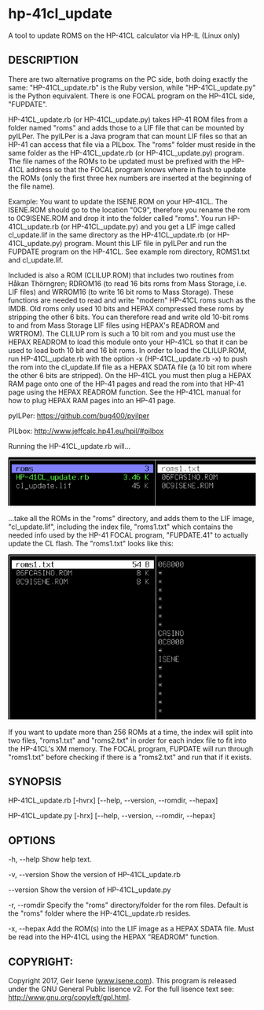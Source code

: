 # hp-41cl_update
A tool to update ROMS on the HP-41CL calculator via HP-IL (Linux only)

## DESCRIPTION
There are two alternative programs on the PC side, both doing exactly the same: "HP-41CL_update.rb" is the Ruby version, while "HP-41CL_update.py" is the Python equivalent. There is one FOCAL program on the HP-41CL side, "FUPDATE".

HP-41CL_update.rb (or HP-41CL_update.py) takes HP-41 ROM files from a folder named "roms" and adds those to a LIF file that can be mounted by pyILPer. The pyILPer is a Java program that can mount LIF files so that an HP-41 can access that file via a PILbox. The "roms" folder must reside in the same folder as the HP-41CL_update.rb (or HP-41CL_update.py) program. The file names of the ROMs to be updated must be prefixed with the HP-41CL address so that the FOCAL program knows where in flash to update the ROMs (only the first three hex numbers are inserted at the beginning of the file name).

Example: You want to update the ISENE.ROM on your HP-41CL. The ISENE.ROM should go to the location "0C9", therefore you rename the rom to 0C9ISENE.ROM and drop it into the folder called "roms". You run HP-41CL_update.rb (or HP-41CL_update.py) and you get a LIF imge called cl_update.lif in the same directory as the HP-41CL_update.rb (or HP-41CL_update.py) program. Mount this LIF file in pyILPer and run the FUPDATE program on the HP-41CL. See example rom directory, ROMS1.txt and cl_update.lif.

Included is also a ROM (CLILUP.ROM) that includes two routines from Håkan Thörngren; RDROM16 (to read 16 bits roms from Mass Storage, i.e. LIF files) and WRROM16 (to write 16 bit roms to Mass Storage). These functions are needed to read and write "modern" HP-41CL roms such as the IMDB. Old roms only used 10 bits and HEPAX compressed these roms by stripping the other 6 bits. You can therefore read and write old 10-bit roms to and from Mass Storage LIF files using HEPAX's READROM and WRTROM). The CLILUP rom is such a 10 bit rom and you must use the HEPAX READROM to load this module onto your HP-41CL so that it can be used to load both 10 bit and 16 bit roms. In order to load the CLILUP.ROM, run HP-41CL_update.rb with the option -x (HP-41CL_update.rb -x) to push the rom into the cl_update.lif file as a HEPAX SDATA file (a 10 bit rom where the other 6 bits are stripped). On the HP-41CL you must then plug a HEPAX RAM page onto one of the HP-41 pages and read the rom into that HP-41 page using the HEPAX READROM function. See the HP-41CL manual for how to plug HEPAX RAM pages into an HP-41 page.

pyILPer: https://github.com/bug400/pyilper

PILbox:  http://www.jeffcalc.hp41.eu/hpil/#pilbox

Running the HP-41CL_update.rb will...

![Alt text](docs/2017-11-17-224051_693x136_scrot.png?raw=true "Top Dir")

...take all the ROMs in the "roms" directory, and adds them to the LIF image, "cl_update.lif", including the index file, "roms1.txt" which contains the needed info used by the HP-41 FOCAL program, "FUPDATE.41" to actually update the CL flash. The "roms1.txt" looks like this:

![Alt text](docs/2017-11-17-224116_690x460_scrot.png?raw=true "roms Dir")

If you want to update more than 256 ROMs at a time, the index will split into two files, "roms1.txt" and "roms2.txt" in order for each index file to fit into the HP-41CL's XM memory. The FOCAL program, FUPDATE will run through "roms1.txt" before checking if there is a "roms2.txt" and run that if it exists.


## SYNOPSIS
HP-41CL_update.rb [-hvrx] [--help, --version, --romdir, --hepax]

HP-41CL_update.py [-hrx] [--help, --version, --romdir, --hepax]

## OPTIONS
-h, --help	Show help text.

-v, --version  Show the version of HP-41CL_update.rb

--version  Show the version of HP-41CL_update.py

-r, --romdir  Specify the "roms" directory/folder for the rom files. Default is the "roms" folder where the HP-41CL_update.rb resides.

-x, --hepax  Add the ROM(s) into the LIF image as a HEPAX SDATA file. Must be read into the HP-41CL using the HEPAX "READROM" function.

## COPYRIGHT:
Copyright 2017, Geir Isene (www.isene.com).  This program is released under the GNU General Public lisence v2.  For the full lisence text see: http://www.gnu.org/copyleft/gpl.html.

